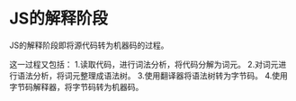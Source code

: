 # JS的解释阶段

 JS的解释阶段即将源代码转为机器码的过程。

 这一过程又包括：
 1.读取代码，进行词法分析，将代码分解为词元。
 2.对词元进行语法分析，将词元整理成语法树。
 3.使用翻译器将语法树转为字节码。
 4.使用字节码解释器，将字节码转为机器码。